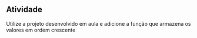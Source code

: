 ## Atividade

Utilize a projeto desenvolvido em aula e adicione a função que armazena os valores em ordem crescente

